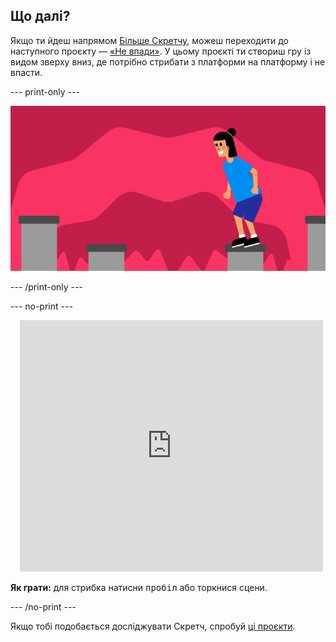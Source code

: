 ## Що далі?

Якщо ти йдеш напрямом [Більше Скретчу](https://projects.raspberrypi.org/en/raspberrypi/more-scratch), можеш переходити до наступного проєкту — [«Не впади»](https://projects.raspberrypi.org/en/projects/dont-fall-in). У цьому проєкті ти створиш гру із видом зверху вниз, де потрібно стрибати з платформи на платформу і не впасти.

--- print-only ---

![Проєкт «Не впади»](images/dont-fall-in-project.png)

--- /print-only ---

--- no-print ---

<div class="scratch-preview" style="margin-left: 15px;">
  <iframe allowtransparency="true" width="485" height="402" src="https://scratch.mit.edu/projects/embed/525202210/?autostart=false" frameborder="0"></iframe>
</div>

**Як грати:** для стрибка натисни <kbd>пробіл</kbd> або торкнися сцени.

--- /no-print ---

Якщо тобі подобається досліджувати Скретч, спробуй [ці проєкти](https://projects.raspberrypi.org/en/projects?software%5B%5D=scratch&curriculum%5B%5D=%201).
